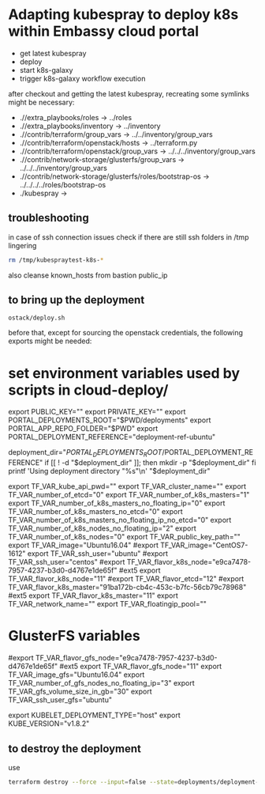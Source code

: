 # Adapting kubespray to deploy k8s within Embassy cloud portal

* get latest kubespray
* deploy
* start k8s-galaxy 
* trigger k8s-galaxy workflow execution

after checkout and getting the latest kubespray, recreating some symlinks might be necessary:
* ./<latest kubespray>/extra_playbooks/roles -> ../roles
* ./<latest kubespray>/extra_playbooks/inventory -> ../inventory
* ./<latest kubespray>/contrib/terraform/group_vars -> ../../inventory/group_vars
* ./<latest kubespray>/contrib/terraform/openstack/hosts -> ../terraform.py
* ./<latest kubespray>/contrib/terraform/openstack/group_vars -> ../../../inventory/group_vars
* ./<latest kubespray>/contrib/network-storage/glusterfs/group_vars -> ../../../inventory/group_vars
* ./<latest kubespray>/contrib/network-storage/glusterfs/roles/bootstrap-os -> ../../../../roles/bootstrap-os
* ./kubespray -> <latest kubespray>


## troubleshooting
in case of ssh connection issues check if there are still ssh folders in /tmp lingering
``` bash
rm /tmp/kubespraytest-k8s-*
```
also cleanse known_hosts from bastion public_ip

## to bring up the deployment
```
ostack/deploy.sh
```
before that, except for sourcing the openstack credentials, the following exports might be needed:
# set environment variables used by scripts in cloud-deploy/
export PUBLIC_KEY=""
export PRIVATE_KEY=""
export PORTAL_DEPLOYMENTS_ROOT="$PWD/deployments"
export PORTAL_APP_REPO_FOLDER="$PWD"
export PORTAL_DEPLOYMENT_REFERENCE="deployment-ref-ubuntu"

deployment_dir="$PORTAL_DEPLOYMENTS_ROOT/$PORTAL_DEPLOYMENT_REFERENCE"
if [[ ! -d "$deployment_dir" ]]; then
    mkdir -p "$deployment_dir"
fi
printf 'Using deployment directory "%s"\n' "$deployment_dir"

export TF_VAR_kube_api_pwd=""
export TF_VAR_cluster_name=""
export TF_VAR_number_of_etcd="0"
export TF_VAR_number_of_k8s_masters="1"
export TF_VAR_number_of_k8s_masters_no_floating_ip="0"
export TF_VAR_number_of_k8s_masters_no_etcd="0"
export TF_VAR_number_of_k8s_masters_no_floating_ip_no_etcd="0"
export TF_VAR_number_of_k8s_nodes_no_floating_ip="2"
export TF_VAR_number_of_k8s_nodes="0"
export TF_VAR_public_key_path=""
export TF_VAR_image="Ubuntu16.04"
#export TF_VAR_image="CentOS7-1612"
export TF_VAR_ssh_user="ubuntu"
#export TF_VAR_ssh_user="centos"
#export TF_VAR_flavor_k8s_node="e9ca7478-7957-4237-b3d0-d4767e1de65f" #ext5
export TF_VAR_flavor_k8s_node="11" 
#export TF_VAR_flavor_etcd="12"
#export TF_VAR_flavor_k8s_master="91ba172b-cb4c-453c-b7fc-56cb79c78968" #ext5
export TF_VAR_flavor_k8s_master="11"
export TF_VAR_network_name=""
export TF_VAR_floatingip_pool=""

# GlusterFS variables
#export TF_VAR_flavor_gfs_node="e9ca7478-7957-4237-b3d0-d4767e1de65f" #ext5
export TF_VAR_flavor_gfs_node="11"
export TF_VAR_image_gfs="Ubuntu16.04"
export TF_VAR_number_of_gfs_nodes_no_floating_ip="3"
export TF_VAR_gfs_volume_size_in_gb="30"
export TF_VAR_ssh_user_gfs="ubuntu"

export KUBELET_DEPLOYMENT_TYPE="host"
export KUBE_VERSION="v1.8.2"


## to destroy the deployment 
use 
``` bash
terraform destroy --force --input=false --state=deployments/deployment-ref-ubuntu/terraform.tfstate
```
